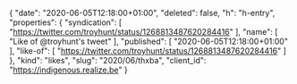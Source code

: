 {
  "date": "2020-06-05T12:18:00+01:00",
  "deleted": false,
  "h": "h-entry",
  "properties": {
    "syndication": [
      "https://twitter.com/troyhunt/status/1268813487620284416"
    ],
    "name": [
      "Like of @troyhunt's tweet"
    ],
    "published": [
      "2020-06-05T12:18:00+01:00"
    ],
    "like-of": [
      "https://twitter.com/troyhunt/status/1268813487620284416"
    ]
  },
  "kind": "likes",
  "slug": "2020/06/thxba",
  "client_id": "https://indigenous.realize.be"
}
